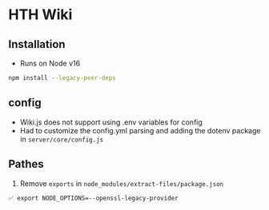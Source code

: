 # HTH Wiki

## Installation
- Runs on Node v16

```sh
npm install --legacy-peer-deps
```

## config
- Wiki.js does not support using .env variables for config
- Had to customize the config.yml parsing and adding the dotenv package in `server/core/config.js`

## Pathes
1. Remove `exports` in `node_modules/extract-files/package.json`
```sh
✅ export NODE_OPTIONS=--openssl-legacy-provider
```
